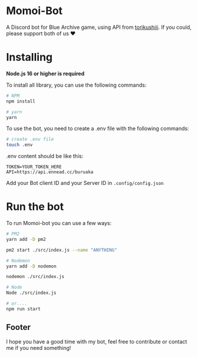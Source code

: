 # Momoi-Bot
A Discord bot for Blue Archive game, using API from [torikushiii](https://github.com/torikushiii/BlueArchiveAPI). If you could, please support both of us ❤
# Installing
**Node.js 16 or higher is required**

To install all library, you can use the following commands:
```bash
# NPM
npm install

# yarn
yarn
```
To use the bot, you need to create a .env file with the following commands:
```bash
# create .env file
touch .env
```
.env content should be like this:
```env
TOKEN=YOUR_TOKEN_HERE
API=https://api.ennead.cc/buruaka
```
Add your Bot client ID and your Server ID in
``
.config/config.json
``
# Run the bot
To run Momoi-bot you can use a few ways:
```bash
# PM2
yarn add -D pm2

pm2 start ./src/index.js --name "ANYTHING"

# Nodemon
yarn add -D nodemon

nodemon ./src/index.js

# Node
Node ./src/index.js

# or....
npm run start
```
## Footer
I hope you have a good time with my bot, feel free to contribute or contact me if you need something!
